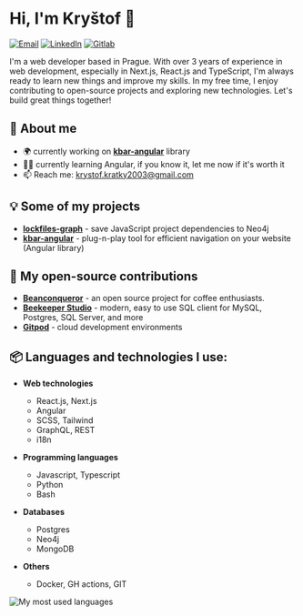 # Hi, I'm Kryštof :wave:
[![Email](https://img.shields.io/badge/Gmail-D14836?style=for-the-badge&logo=gmail&logoColor=white)](mailto:krystof.kratky2003@gmail.com)
[![LinkedIn](https://img.shields.io/badge/LinkedIn-0077B5?style=for-the-badge&logo=linkedin&logoColor=white)](https://www.linkedin.com/in/krystofkratky/)
[![Gitlab](https://img.shields.io/badge/gitlab-FC6D26?style=for-the-badge&logo=gitlab&logoColor=white)](https://gitlab.com/krystofex)

[comment]: # (Of course this part is generated with Chat GPT)
I'm a web developer based in Prague. With over 3 years of experience in web development, especially in Next.js, React.js and TypeScript, I'm always ready to learn new things and improve my skills. In my free time, I enjoy contributing to open-source projects and exploring new technologies. Let's build great things together!


## 🙋 About me

- 🌍 currently working on **[kbar-angular](https://github.com/krystxf/kbar-angular)** library
- 👨‍🎓 currently learning Angular, if you know it, let me now if it's worth it
- 📫 Reach me: [krystof.kratky2003@gmail.com](mailto:krystof.kratky2003@gmail.com)
  
## 💡 Some of my projects 
- **[lockfiles-graph](https://github.com/krystxf/lockfiles-graph)** - save JavaScript project dependencies to Neo4j
- **[kbar-angular](https://github.com/krystxf/kbar-angular)** - plug-n-play tool for efficient navigation on your website (Angular library)
  
## :rocket: My open-source contributions
- **[Beanconqueror](https://github.com/graphefruit/Beanconqueror/pulls?q=is%3Apr+author%3Akrystxf)** - an open source project for coffee enthusiasts.
- **[Beekeeper Studio](https://github.com/beekeeper-studio/beekeeper-studio/pulls?q=is%3Apr+author%3Akrystxf+)** - modern, easy to use SQL client for MySQL, Postgres, SQL Server, and more
- **[Gitpod](https://github.com/gitpod-io/gitpod/pulls?q=is%3Apr+author%3Akrystxf+label%3Aapproved)** - cloud development environments

## 📦 Languages and technologies I use:
- **Web technologies** 
  - React.js, Next.js
  - Angular
  - SCSS, Tailwind
  - GraphQL, REST
  - i18n 

- **Programming languages**
  - Javascript, Typescript
  - Python 
  - Bash

- **Databases**
  - Postgres
  - Neo4j
  - MongoDB
  
- **Others**
  - Docker, GH actions, GIT

<img align="left" src="https://github-readme-stats.vercel.app/api/top-langs/?username=krystxf&layout=compact" alt="My most used languages"/>
